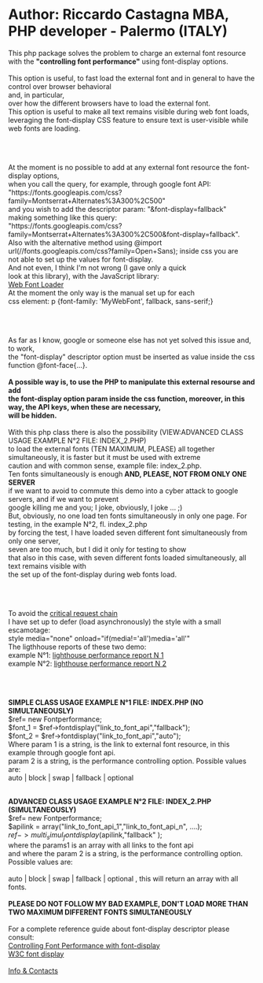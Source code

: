 <h1>Author: Riccardo Castagna MBA, PHP developer - Palermo (ITALY) </h1>
 <p>This php package solves the problem to charge an external font resource<br>                                                 
 with the <strong>"controlling font performance"</strong> using font-display options.<br><br>                                                 
 This option is useful, to fast load the external font and in general to have the control over browser behavioral<br>        
 and, in particular,<br> over how the different browsers have to load the external font.<br>                                     
 This option is useful to make all text remains visible during web font loads,<br>                                           
 leveraging the font-display CSS feature to ensure text is user-visible while web fonts are loading.</p><br><br>                     
 <p>At the moment is no possible to add at any external font resource the font-display options,<br>                             
 when you call the query, for example, through google font API:<br>                                                          
 "https://fonts.googleapis.com/css?family=Montserrat+Alternates%3A300%2C500"<br>                                             
 and you wish to add the descriptor param: "&font-display=fallback"<br>                                                      
 making something like this query:<br>                                                                                       
 "https://fonts.googleapis.com/css?family=Montserrat+Alternates%3A300%2C500&font-display=fallback".<br>                      
 Also with the alternative method using @import url(//fonts.googleapis.com/css?family=Open+Sans); inside css you are<br>     
 not able to set up the values for font-display.<br> And not even, I think I'm not wrong (I gave only a quick<br>                
 look at this library), with the JavaScript library:<br>                                                                     
 <a href="https://developers.google.com/fonts/docs/webfont_loader">Web Font Loader </a><br>                                                
 At the moment the only way is the manual set up for each<br>                                                                
 css element: p {font-family: 'MyWebFont', fallback, sans-serif;}</p><br><br>                                                        
 <p>As far as I know, google or someone else has not yet solved this issue and, to work,<br>                                    
 the "font-display" descriptor option must be inserted as value inside the css function @font-face{...}.<br><br>
 <strong> A possible way is, to use the PHP to manipulate this external resourse and add<br>                                          
 the font-display option param inside the css function, moreover, in this way, the API keys, when these are necessary,<br>   
 will be hidden.</strong><br><br>                                                                                                         With this php class there is also the possibility (VIEW:ADVANCED CLASS USAGE EXAMPLE N&deg;2 FILE: INDEX_2.PHP)<br>             
 to load the external fonts (TEN MAXIMUM, PLEASE) all together simultaneously, it is faster but it must be used with extreme<br>     
 caution and with common sense, example file: index_2.php.<br>                                                               
 Ten fonts simultaneously is enough<strong> AND, PLEASE, NOT FROM ONLY ONE SERVER</strong><br> if we                                       want to avoid to commute this demo into a cyber attack to google servers, and if we want to prevent<br>                     
 google killing me and you; I joke, obviously, I joke ... ;)<br>                                                             
 But, obviously, no one load ten fonts simultaneously in only one page. For testing, in the example N&deg;2, fl. index_2.php<br> 
 by forcing the test, I have loaded seven different font simultaneously from only one server,<br>                            
 seven are too much, but I did it only for testing to show<br>                                                               
 that also in this case, with seven different fonts loaded simultaneously, all text remains visible with<br>                 
 the set up of the font-display during web fonts load.</p><br><br>
 
 <p>To avoid the <a href="https://developers.google.com/web/tools/lighthouse/audits/critical-request-chains">critical request chain</a><br>  
 I have set up to defer (load asynchronously) the style with a small escamotage:<br>                                         
 style media="none" onload="if(media!='all')media='all'"<br>                                                              
 The ligthhouse reports of these two demo:<br>
 example N&deg;1: <a href="https://googlechrome.github.io/lighthouse/viewer/?gist=2ab2a3c0e95f3d8994e1e1cf20171941">lighthouse performance report N 1</a><br>                                          
 example N&deg;2: <a href="https://googlechrome.github.io/lighthouse/viewer/?gist=798a57975a8555b6417a09446ce50b09">lighthouse performance report N 2</a></p><br><br>                                                                                                                       
                                                                                                                         
<p><strong> SIMPLE CLASS USAGE EXAMPLE N&deg;1 FILE: INDEX.PHP (NO SIMULTANEOUSLY)</strong><br>                                                      
 $ref= new Fontperformance;<br>                                                                                              
 $font_1 = $ref->fontdisplay("link_to_font_api","fallback");<br>                                                             
 $font_2 = $ref->fontdisplay("link_to_font_api","auto");<br>               
 Where param 1 is a string, is the link to external font resource, in this example through google font api.<br>              
 param 2 is a string, is the performance controlling option. Possible values are:<br>                                        
 auto | block | swap | fallback | optional<br><br>                                                                               
                                                                                                                         
<strong> ADVANCED CLASS USAGE EXAMPLE N&deg;2 FILE: INDEX_2.PHP (SIMULTANEOUSLY)</strong>          
 $ref= new Fontperformance;                                                                                              
 $apilink = array("link_to_font_api_1","link_to_font_api_n", ....);                                                      
 $ref->multi_simul_fontdisplay($apilink,"fallback" );                                                                    
 where the params1 is an array with all links to the font api                                                            
 and where the param 2 is a string, is the performance controlling option. Possible values are:<br>  
 auto | block | swap | fallback | optional , this will return an array with all fonts.<br>                                
<strong> PLEASE DO NOT FOLLOW MY BAD EXAMPLE, DON'T LOAD MORE THAN TWO MAXIMUM DIFFERENT FONTS SIMULTANEOUSLY</strong><br><br> 
For a complete reference guide about font-display descriptor please consult:<br> 
<a href="https://developers.google.com/web/updates/2016/02/font-display">Controlling Font Performance with font-display</a><br>
<a href="https://www.w3.org/TR/css-fonts-4/#font-display-font-feature-values">W3C font display</a><br><br>
<a href="https://api.whatsapp.com/send?phone=393315954155">Info & Contacts</a> 
</p> 
